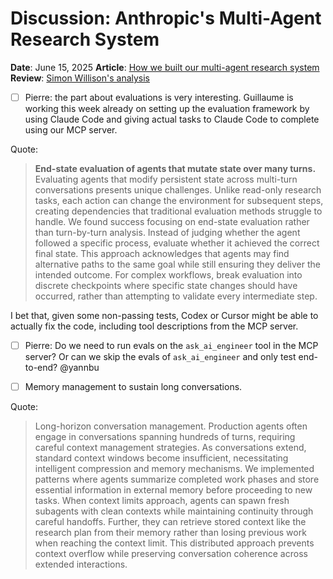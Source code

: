 # Discussion: Anthropic's Multi-Agent Research System

**Date**: June 15, 2025
**Article**: [How we built our multi-agent research system](https://www.anthropic.com/engineering/built-multi-agent-research-system)
**Review**: [Simon Willison's analysis](https://simonwillison.net/2025/Jun/14/multi-agent-research-system/)

- [ ] Pierre: the part about evaluations is very interesting. Guillaume is working this week already on setting up the evaluation framework by using Claude Code and giving actual tasks to Claude Code to complete using our MCP server.

Quote:
> **End-state evaluation of agents that mutate state over many turns.** Evaluating agents that modify persistent state across multi-turn conversations presents unique challenges. Unlike read-only research tasks, each action can change the environment for subsequent steps, creating dependencies that traditional evaluation methods struggle to handle. We found success focusing on end-state evaluation rather than turn-by-turn analysis. Instead of judging whether the agent followed a specific process, evaluate whether it achieved the correct final state. This approach acknowledges that agents may find alternative paths to the same goal while still ensuring they deliver the intended outcome. For complex workflows, break evaluation into discrete checkpoints where specific state changes should have occurred, rather than attempting to validate every intermediate step.

I bet that, given some non-passing tests, Codex or Cursor might be able to actually fix the code, including tool descriptions from the MCP server.

- [ ] Pierre: Do we need to run evals on the `ask_ai_engineer` tool in the MCP server? Or can we skip the evals of `ask_ai_engineer` and only test end-to-end? @yannbu

- [ ] Memory management to sustain long conversations.

Quote:
> Long-horizon conversation management. Production agents often engage in conversations spanning hundreds of turns, requiring careful context management strategies. As conversations extend, standard context windows become insufficient, necessitating intelligent compression and memory mechanisms. We implemented patterns where agents summarize completed work phases and store essential information in external memory before proceeding to new tasks. When context limits approach, agents can spawn fresh subagents with clean contexts while maintaining continuity through careful handoffs. Further, they can retrieve stored context like the research plan from their memory rather than losing previous work when reaching the context limit. This distributed approach prevents context overflow while preserving conversation coherence across extended interactions.

